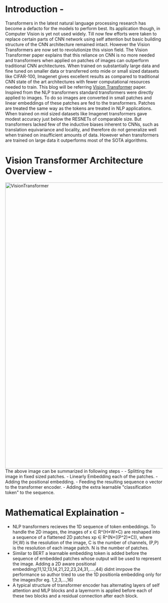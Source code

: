 
# **Introduction** -
Transformers in the latest natural language processing research has become a defacto for the models to perform best. Its application though, in Computer Vision is yet not used widely. Till now few efforts were taken to replace certain parts of CNN network using self attention but basic building structure of the CNN architecture remained intact. However the Vision Transformers are now set to revolutionize this vision field. The Vision Transformer paper explains that this reliance on CNN is no more needed and transformers when applied on patches of images can outperform traditional CNN architectures. When trained on substantially large data and fine tuned on smaller data or transferred onto mide or small sized datasets like CIFAR-100, Imagenet gives excellent results as compared to traditional CNN state of the art architectures with fewer computational resources needed to train. This blog will be referring [Vision Transformer](https://arxiv.org/pdf/2010.11929v2.pdf) paper. Inspired from the NLP transformers standard transformers were directly applied to images. To do so images are converted in small patches and linear embeddings of these patches are fed to the transformers. Patches are treated the same way as the tokens are treated in NLP applications. When trained on mid sized datasets like Imagenet transformers gave modest accuracy just below the RESNETs of comparable size. But transformers lacked few of the inductive biases inherent to CNNs, such as translation equivariance and locality, and therefore do not generalize well when trained on insufficient amounts of data. However when transformers are trained on large data it outperforms most of the SOTA algorithms.


# **Vision Transformer Architecture Overview** - 

<img width="913" alt="VisionTransformer" src="https://user-images.githubusercontent.com/46114095/121113343-85e00000-c82f-11eb-800f-654a4f667c56.png">
The above image can be summarized in following steps - 
- Splitting the image in fixed sized patches.
- Linearly Embedding each of the patches.
- Adding the positional embedding.
- Feeding the resulting sequence o vector to the transformer encoder.
- Adding the extra learnable "classification token" to the sequence.


# **Mathematical Explaination** - 
- NLP transformers recieves the 1D sequence of token embeddings. To handle the 2D images, the images of  x ∈ R^(H×W×C) are reshaped into a sequence of a flattened 2D patches xp ∈ R^(N×((P^2)*C)), where (H,W) is the resolution of the image, C is the number of channels, (P,P) is the resolution of each image patch. N is the number of patches.
- Similar to BERT a learnable embedding token is added before the sequence of embedded patches whose output will be used to represent the image. Adding a 2D aware positional embedding(11,12,13,14,21,22,23,24,31,....,44) didnt imrpove the performance so author tried to use the 1D positionla embedding only for the images(for eg. 1,2,3,...,16)
- A typical structure of transformer encoder has alternating layers of self attention and MLP blocks and a layernorm is applied before each of these two blocks and a residual connection after each block.
